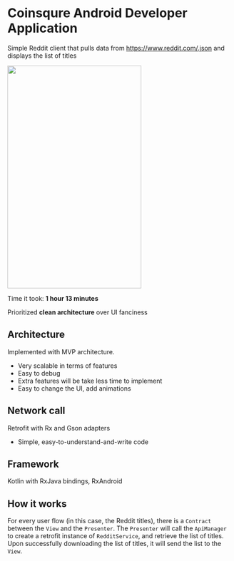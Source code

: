 # Coinsqure Android Developer Application
Simple Reddit client that pulls data from https://www.reddit.com/.json and displays the list of titles

<img src="demo.gif" width="300" height="500"/>

Time it took: **1 hour 13 minutes**

Prioritized **clean architecture** over UI fanciness

## Architecture
Implemented with MVP architecture.
* Very scalable in terms of features
* Easy to debug
* Extra features will be take less time to implement
* Easy to change the UI, add animations

## Network call
Retrofit with Rx and Gson adapters
* Simple, easy-to-understand-and-write code

## Framework
Kotlin with RxJava bindings, RxAndroid

## How it works
For every user flow (in this case, the Reddit titles), there is a
`Contract` between the `View` and the `Presenter`. The `Presenter` will
call the `ApiManager` to create a retrofit instance of `RedditService`,
and retrieve the list of titles. Upon successfully downloading the list
of titles, it will send the list to the `View`.